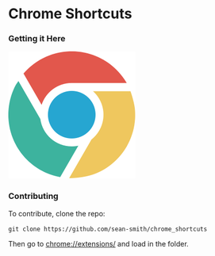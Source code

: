 # Chrome Shortcuts

### Getting it Here

<a href="https://chrome.google.com/webstore/detail/custom-chrome-shortcut-ma/ijihchgjhagfhdkhagnmlebpepjlecml?hl=en"><img src="images/chrome_256.png"></a>

### Contributing

To contribute, clone the repo:

	git clone https://github.com/sean-smith/chrome_shortcuts

Then go to [chrome://extensions/](chrome://extensions/) and load in the folder.
